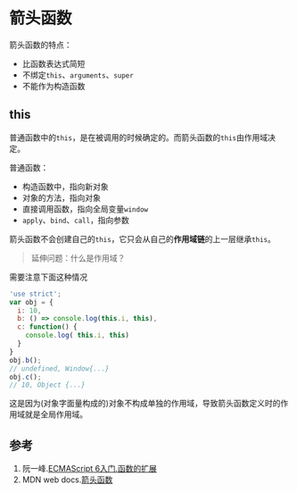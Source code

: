 # 箭头函数

箭头函数的特点：
- 比函数表达式简短
- 不绑定`this`、`arguments`、`super`
- 不能作为构造函数

## this

普通函数中的`this`，是在被调用的时候确定的。而箭头函数的`this`由作用域决定。

普通函数：
- 构造函数中，指向新对象
- 对象的方法，指向对象
- 直接调用函数，指向全局变量`window`
- `apply`、`bind`、`call`，指向参数

箭头函数不会创建自己的`this`，它只会从自己的**作用域链**的上一层继承`this`。

> 延伸问题：什么是作用域？

需要注意下面这种情况
```js
'use strict';
var obj = {
  i: 10,
  b: () => console.log(this.i, this),
  c: function() {
    console.log( this.i, this)
  }
}
obj.b(); 
// undefined, Window{...}
obj.c(); 
// 10, Object {...}
```
这是因为(对象字面量构成的)对象不构成单独的作用域，导致箭头函数定义时的作用域就是全局作用域。

## 参考

1. 阮一峰.[ECMAScript 6入门.函数的扩展](https://es6.ruanyifeng.com/#docs/function#%E7%AE%AD%E5%A4%B4%E5%87%BD%E6%95%B0)
1. MDN web docs.[箭头函数](https://developer.mozilla.org/zh-CN/docs/Web/JavaScript/Reference/Functions/Arrow_functions)